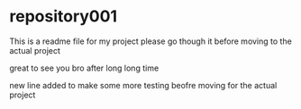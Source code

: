 # repository001
This is a readme file for my project please go though it before moving to the actual project



great to see you bro after long long time


new line added to make some more testing beofre moving for the actual project
